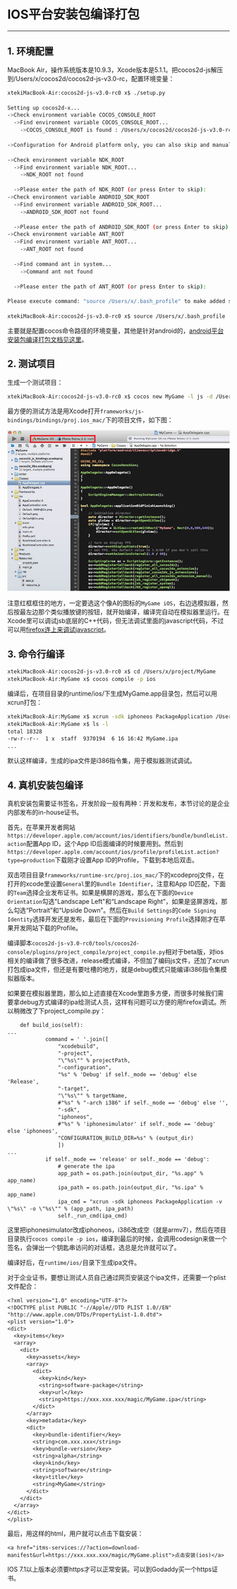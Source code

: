 # IOS平台安装包编译打包

------

## 1. 环境配置

MacBook Air，操作系统版本是10.9.3，Xcode版本是5.1.1。把cocos2d-js解压到/Users/x/cocos2d/cocos2d-js-v3.0-rc，配置环境变量：

```bash
xtekiMacBook-Air:cocos2d-js-v3.0-rc0 x$ ./setup.py

Setting up cocos2d-x...
->Check environment variable COCOS_CONSOLE_ROOT
  ->Find environment variable COCOS_CONSOLE_ROOT...
    ->COCOS_CONSOLE_ROOT is found : /Users/x/cocos2d/cocos2d-js-v3.0-rc0/tools/cocos2d-console/bin

->Configuration for Android platform only, you can also skip and manually edit "/Users/x/.bash_profile"

->Check environment variable NDK_ROOT
  ->Find environment variable NDK_ROOT...
    ->NDK_ROOT not found

  ->Please enter the path of NDK_ROOT (or press Enter to skip):
->Check environment variable ANDROID_SDK_ROOT
  ->Find environment variable ANDROID_SDK_ROOT...
    ->ANDROID_SDK_ROOT not found

  ->Please enter the path of ANDROID_SDK_ROOT (or press Enter to skip):
->Check environment variable ANT_ROOT
  ->Find environment variable ANT_ROOT...
    ->ANT_ROOT not found

  ->Find command ant in system...
    ->Command ant not found

  ->Please enter the path of ANT_ROOT (or press Enter to skip):

Please execute command: "source /Users/x/.bash_profile" to make added system variables take effect

xtekiMacBook-Air:cocos2d-js-v3.0-rc0 x$ source /Users/x/.bash_profile
```

主要就是配置cocos命令路径的环境变量，其他是针对android的，[android平台安装包编译打包文档见这里](build-apk.md)。

## 2. 测试项目

生成一个测试项目：

```bash
xtekiMacBook-Air:cocos2d-js-v3.0-rc0 x$ cocos new MyGame -l js -d /Users/x/project/ 
```

最方便的测试方法是用Xcode打开`frameworks/js-bindings/bindings/proj.ios_mac/`下的项目文件，如下图：

![xcode](xcode1.jpg)

注意红框框住的地方，一定要选这个像A的图标的`MyGame iOS`，右边选模拟器，然后按最左边那个类似播放键的按钮，就开始编译，编译完自动在模拟器里运行。在Xcode里可以调试jsb底层的C++代码，但无法调试里面的javascript代码，不过可以用[firefox连上来调试javascript](debug.md)。

## 3. 命令行编译

```bash
xtekiMacBook-Air:cocos2d-js-v3.0-rc0 x$ cd /Users/x/project/MyGame
xtekiMacBook-Air:MyGame x$ cocos compile -p ios
```

编译后，在项目目录的runtime/ios/下生成MyGame.app目录包，然后可以用xcrun打包：

```bash
xtekiMacBook-Air:MyGame x$ xcrun -sdk iphoneos PackageApplication /Users/x/project/MyGame/runtime/ios/MyGame.app -o /Users/x/project/MyGame/MyGame.ipa
xtekiMacBook-Air:MyGame x$ ls -l
total 18328
-rw-r--r--  1 x  staff  9370194  6 16 16:42 MyGame.ipa
...
```

默认这样编译，生成的ipa文件是i386指令集，用于模拟器测试调试。

## 4. 真机安装包编译

真机安装包需要证书签名，开发阶段一般有两种：开发和发布，本节讨论的是企业内部发布的in-house证书。

首先，在苹果开发者网站`https://developer.apple.com/account/ios/identifiers/bundle/bundleList.action`配置App ID，这个App ID后面编译的时候要用到。然后到`https://developer.apple.com/account/ios/profile/profileList.action?type=production`下载刚才设置App ID的Profile，下载到本地后双击。

双击项目目录`frameworks/runtime-src/proj.ios_mac/`下的xcodeproj文件，在打开的xcode里设置`General`里的`Bundle Identifier`，注意和App ID匹配，下面的`Team`选择企业发布证书。如果是横屏的游戏，那么在下面的`Device Orientation`勾选"Landscape Left"和“Landscape Right”，如果是竖屏游戏，那么勾选“Portrait”和“Upside Down”。然后在`Build Settings`的`Code Signing Identity`选择开发还是发布，最后在下面的`Provisioning Profile`选择刚才在苹果开发网站下载的Profile。

编译脚本`cocos2d-js-v3.0-rc0/tools/cocos2d-console/plugins/project_compile/project_compile.py`相对于beta版，对ios相关的编译做了很多改进，release模式编译，不但加了编码js文件，还加了xcrun打包成ipa文件，但还是有要吐槽的地方，就是debug模式只能编译i386指令集模拟器版本。

如果要在模拟器里跑，那么如上述直接在Xcode里跑多方便，而很多时候我们需要拿debug方式编译的ipa给测试人员，这样有问题可以方便的用firefox调试。所以稍微改了下project_compile.py：

```
    def build_ios(self):
...
            command = ' '.join([
                "xcodebuild",
                "-project",
                "\"%s\"" % projectPath,
                "-configuration",
                "%s" % 'Debug' if self._mode == 'debug' else 'Release',
                "-target",
                "\"%s\"" % targetName,
                #"%s" % "-arch i386" if self._mode == 'debug' else '',
                "-sdk",
                "iphoneos",
                #"%s" % 'iphonesimulator' if self._mode == 'debug' else 'iphoneos',
                "CONFIGURATION_BUILD_DIR=%s" % (output_dir)
                ])
...
            if self._mode == 'release' or self._mode == 'debug':
                # generate the ipa
                app_path = os.path.join(output_dir, "%s.app" % app_name)
                ipa_path = os.path.join(output_dir, "%s.ipa" % app_name)
                ipa_cmd = "xcrun -sdk iphoneos PackageApplication -v \"%s\" -o \"%s\"" % (app_path, ipa_path)
                self._run_cmd(ipa_cmd)
```

这里把iphonesimulator改成iphoneos，i386改成空（就是armv7），然后在项目目录执行`cocos compile -p ios`，编译到最后的时候，会调用codesign来做一个签名，会弹出一个钥匙串访问的对话框，选总是允许就可以了。

编译好后，在`runtime/ios/`目录下生成ipa文件。

对于企业证书，要想让测试人员自己通过网页安装这个ipa文件，还需要一个plist文件配合：

```
<?xml version="1.0" encoding="UTF-8"?>
<!DOCTYPE plist PUBLIC "-//Apple//DTD PLIST 1.0//EN" "http://www.apple.com/DTDs/PropertyList-1.0.dtd">
<plist version="1.0">
<dict>
  <key>items</key>
  <array>
    <dict>
      <key>assets</key>
      <array>
        <dict>
          <key>kind</key>
          <string>software-package</string>
          <key>url</key>
          <string>https://xxx.xxx.xxx/magic/MyGame.ipa</string>
        </dict>
      </array>
      <key>metadata</key>
      <dict>
        <key>bundle-identifier</key>
        <string>com.xxx.xxx</string>
        <key>bundle-version</key>
        <string>alpha</string>
        <key>kind</key>
        <string>software</string>
        <key>title</key>
        <string>MyGame</string>
      </dict>
    </dict>
  </array>
</dict>
</plist>
```

最后，用这样的html，用户就可以点击下载安装：

```
<a href="itms-services://?action=download-manifest&url=https://xxx.xxx.xxx/magic/MyGame.plist">点击安装(ios)</a>
```

IOS 7.1以上版本必须要https才可以正常安装。可以到Godaddy买一个https证书。
